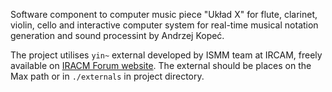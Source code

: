 Software component to computer music piece "Układ X" for flute, clarinet, violin, cello and interactive computer system for real-time musical notation generation and sound processint by Andrzej Kopeć.

The project utilises `yin~` external developed by ISMM team at IRCAM, freely available on [IRACM Forum website](https://forum.ircam.fr/projects/detail/max-sound-box/). The external should be places on the Max path or in `./externals` in project directory.


